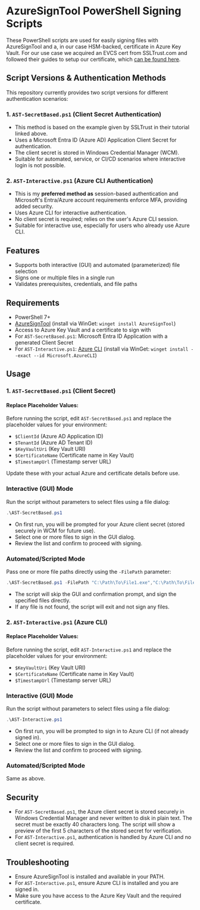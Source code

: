 # AzureSignTool PowerShell Signing Scripts

These PowerShell scripts are used for easily signing files with AzureSignTool and a, in our case HSM-backed, certificate in Azure Key Vault. For our use case we acquired an EVCS cert from SSLTrust.com and followed their guides to setup our certificate, which [can be found here](https://www.ssltrust.com.au/help/setup-guides/code-signing-on-azure-key-vault-with-signtool).

## Script Versions & Authentication Methods

This repository currently provides two script versions for different authentication scenarios:

### 1. `AST-SecretBased.ps1` (Client Secret Authentication)
- This method is based on the example given by SSLTrust in their tutorial linked above.
- Uses a Microsoft Entra ID (Azure AD) Application Client Secret for authentication.
- The client secret is stored in Windows Credential Manager (WCM).
- Suitable for automated, service, or CI/CD scenarios where interactive login is not possible.

### 2. `AST-Interactive.ps1` (Azure CLI Authentication)
- This is my **preferred method as** session-based authentication and Microsoft's Entra/Azure account requirements enforce MFA, providing added security.
- Uses Azure CLI for interactive authentication.
- No client secret is required; relies on the user's Azure CLI session.
- Suitable for interactive use, especially for users who already use Azure CLI.

## Features
- Supports both interactive (GUI) and automated (parameterized) file selection
- Signs one or multiple files in a single run
- Validates prerequisites, credentials, and file paths

## Requirements
- PowerShell 7+
- [AzureSignTool](https://github.com/vcsjones/AzureSignTool) (install via WinGet: `winget install AzureSignTool`)
- Access to Azure Key Vault and a certificate to sign with
- For `AST-SecretBased.ps1`: Microsoft Entra ID Application with a generated Client Secret
- For `AST-Interactive.ps1`: [Azure CLI](https://learn.microsoft.com/en-us/cli/azure/install-azure-cli) (install via WinGet: `winget install --exact --id Microsoft.AzureCLI`)


## Usage

### **1. `AST-SecretBased.ps1` (Client Secret)**

#### Replace Placeholder Values:
Before running the script, edit `AST-SecretBased.ps1` and replace the placeholder values for your environment:
- `$ClientId` (Azure AD Application ID)
- `$TenantId` (Azure AD Tenant ID)
- `$KeyVaultUri` (Key Vault URI)
- `$CertificateName` (Certificate name in Key Vault)
- `$TimestampUrl` (Timestamp server URL)

Update these with your actual Azure and certificate details before use.

### Interactive (GUI) Mode
Run the script without parameters to select files using a file dialog:
```powershell
.\AST-SecretBased.ps1
```
- On first run, you will be prompted for your Azure client secret (stored securely in WCM for future use).
- Select one or more files to sign in the GUI dialog.
- Review the list and confirm to proceed with signing.

### Automated/Scripted Mode
Pass one or more file paths directly using the `-FilePath` parameter:
```powershell
.\AST-SecretBased.ps1 -FilePath "C:\Path\To\File1.exe","C:\Path\To\File2.dll"
```
- The script will skip the GUI and confirmation prompt, and sign the specified files directly.
- If any file is not found, the script will exit and not sign any files.


### **2. `AST-Interactive.ps1` (Azure CLI)**

#### Replace Placeholder Values:
Before running the script, edit `AST-Interactive.ps1` and replace the placeholder values for your environment:
- `$KeyVaultUri` (Key Vault URI)
- `$CertificateName` (Certificate name in Key Vault)
- `$TimestampUrl` (Timestamp server URL)

### Interactive (GUI) Mode
Run the script without parameters to select files using a file dialog:
```powershell
.\AST-Interactive.ps1
```
- On first run, you will be prompted to sign in to Azure CLI (if not already signed in).
- Select one or more files to sign in the GUI dialog.
- Review the list and confirm to proceed with signing.

### Automated/Scripted Mode
Same as above.


## Security
- For `AST-SecretBased.ps1`, the Azure client secret is stored securely in Windows Credential Manager and never written to disk in plain text. The secret must be exactly 40 characters long. The script will show a preview of the first 5 characters of the stored secret for verification.
- For `AST-Interactive.ps1`, authentication is handled by Azure CLI and no client secret is required.


## Troubleshooting
- Ensure AzureSignTool is installed and available in your PATH.
- For `AST-Interactive.ps1`, ensure Azure CLI is installed and you are signed in.
- Make sure you have access to the Azure Key Vault and the required certificate.
